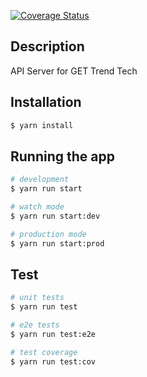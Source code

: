 [![Coverage Status](https://coveralls.io/repos/github/maybe-dog/trend-tech-api/badge.svg?branch=master)](https://coveralls.io/github/maybe-dog/trend-tech-api?branch=master)

## Description

API Server for GET Trend Tech

## Installation

```bash
$ yarn install
```

## Running the app

```bash
# development
$ yarn run start

# watch mode
$ yarn run start:dev

# production mode
$ yarn run start:prod
```

## Test

```bash
# unit tests
$ yarn run test

# e2e tests
$ yarn run test:e2e

# test coverage
$ yarn run test:cov
```
